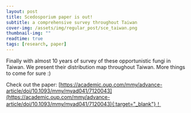 ```yaml
---
layout: post
title: Scedosporium paper is out!
subtitle: a comprehensive survey throughout Taiwan
cover-img: /assets/img/regular_post/sce_taiwan.png
thumbnail-img: ""
readtime: true
tags: [research, paper]
---
```

Finally with almost 10 years of survey of these opportunistic fungi in Taiwan. We present their distribution map throughout Taiwan. More things to come for sure :)<br>

Check out the paper: [https://academic.oup.com/mmy/advance-article/doi/10.1093/mmy/myad041/7120043](https://academic.oup.com/mmy/advance-article/doi/10.1093/mmy/myad041/7120043){:target="_blank"}！
